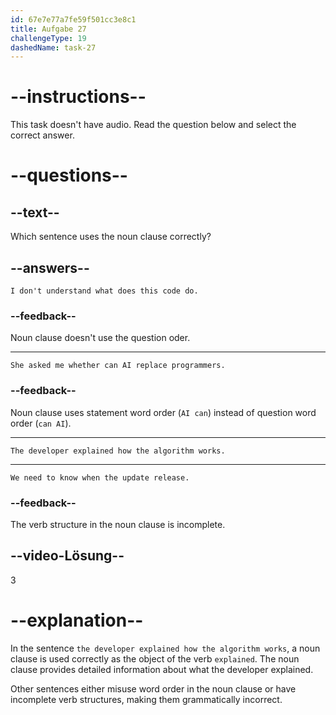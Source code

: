 ```yaml
---
id: 67e7e77a7fe59f501cc3e8c1
title: Aufgabe 27
challengeType: 19
dashedName: task-27
---
```


# --instructions--

This task doesn't have audio. Read the question below and select the correct answer.

# --questions--

## --text--

Which sentence uses the noun clause correctly?

## --answers--

`I don't understand what does this code do.`

### --feedback--

Noun clause doesn't use the question oder.

---

`She asked me whether can AI replace programmers.`

### --feedback--

Noun clause uses statement word order (`AI can`) instead of question word order (`can AI`).

---

`The developer explained how the algorithm works.`

---

`We need to know when the update release.`

### --feedback--

The verb structure in the noun clause is incomplete.

## --video-Lösung--

3

# --explanation--

In the sentence `the developer explained how the algorithm works`, a noun clause is used correctly as the object of the verb `explained`. The noun clause provides detailed information about what the developer explained.

Other sentences either misuse word order in the noun clause or have incomplete verb structures, making them grammatically incorrect.

